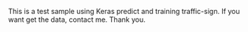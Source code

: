 This is a test sample using Keras predict and training traffic-sign.
If you want get the data, contact me. Thank you.